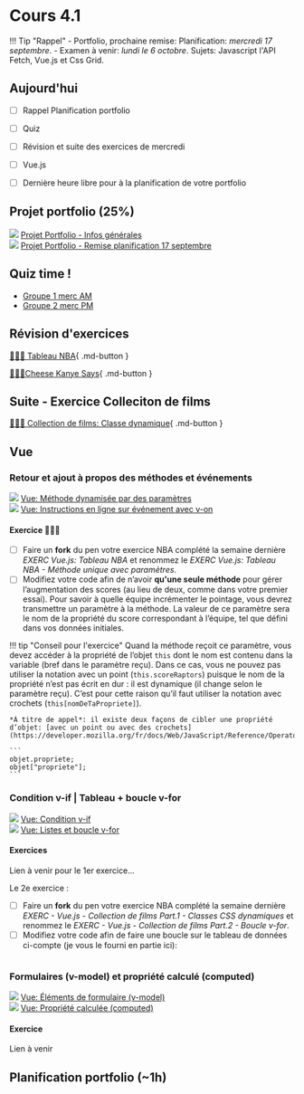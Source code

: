 # Cours 4.1
<!-- lun. 15 sept. -->

!!! Tip "Rappel"
    - Portfolio, prochaine remise: Planification: *mercredi 17 septembre*.
    - Examen à venir: *lundi le 6 octobre*. Sujets: Javascript l'API Fetch, Vue.js et Css Grid.

## Aujourd'hui

- [ ] Rappel Planification portfolio
- [ ] Quiz
- [ ] Révision et suite des exercices de mercredi
- [ ] Vue.js
- [ ] Dernière heure libre pour à la planification de votre portfolio


## Projet portfolio (25%)

<div class="class-content-link">
  <img src="./projets/assets/icon-portfolio.svg">
  <a href="./projets/portfolio.html">Projet Portfolio - Infos générales</a>
</div>

<div class="class-content-link">
  <img src="./projets/assets/icon-portfolio.svg">
  <a href="./projets/portfolio-remise1.html">Projet Portfolio - Remise planification 17 septembre</a>
</div>

## Quiz time !

- [Groupe 1 merc AM](https://app.wooclap.com/YOZIXE)
- [Groupe 2 merc PM](https://app.wooclap.com/EZTJGO)


## Révision d'exercices

[🧑🏽‍💻 Tableau NBA](https://tim-montmorency.com/timdoc/582-518MO/exercices/vue-tableau-nba/){ .md-button }

[🧑🏽‍💻Cheese Kanye Says](https://tim-montmorency.com/timdoc/582-518MO/exercices/vue-cheese-kanye-says/){ .md-button }

## Suite - Exercice Colleciton de films

[🧑🏽‍💻 Collection de films: Classe dynamique](https://tim-montmorency.com/timdoc/582-518MO/exercices/vue-collection-films-1/){ .md-button }

## Vue

### Retour et ajout à propos des méthodes et événements

<div class="class-content-link">
  <img src="./vue/assets/logo-vue.svg">
  <a href="./vue/methodes-evenements.html#methode-dynamisee-avec-des-parametres">Vue: Méthode dynamisée par des paramètres</a>
</div>

<div class="class-content-link">
  <img src="./vue/assets/logo-vue.svg">
  <a href="./vue/methodes-evenements.html#instruction-en-ligne-inline-avec-v-on">Vue: Instructions en ligne sur événement avec v-on</a>
</div>


#### Exercice 🧑🏽‍💻

- [ ] Faire un **fork** du pen votre exercice NBA complété la semaine dernière *EXERC Vue.js: Tableau NBA* et renommez le *EXERC Vue.js: Tableau NBA - Méthode unique avec paramètres*.
- [ ] Modifiez votre code afin de n’avoir **qu'une seule méthode** pour gérer l’augmentation des scores (au lieu de deux, comme dans votre premier essai).
    Pour savoir à quelle équipe incrémenter le pointage, vous devrez transmettre un paramètre à la méthode.
    La valeur de ce paramètre sera le nom de la propriété du score correspondant à l’équipe, tel que défini dans vos données initiales.

!!! tip "Conseil pour l'exercice"
    Quand la méthode reçoit ce paramètre, vous devez accéder à la propriété de l’objet `this` dont le nom est contenu dans la variable (bref dans le paramètre reçu).
    Dans ce cas, vous ne pouvez pas utiliser la notation avec un point (`this.scoreRaptors`) puisque le nom de la propriété n’est pas écrit en dur : il est dynamique (il change selon le paramètre reçu).
    C’est pour cette raison qu’il faut utiliser la notation avec crochets (`this[nomDeTaPropriete]`).

    *À titre de appel*: il existe deux façons de cibler une propriété d’objet: [avec un point ou avec des crochets](https://developer.mozilla.org/fr/docs/Web/JavaScript/Reference/Operators/Property_accessors): 

    ```
    objet.propriete;
    objet["propriete"];
    ```



### Condition v-if | Tableau + boucle v-for

<div class="class-content-link">
  <img src="./vue/assets/logo-vue.svg">
  <a href="./vue/condition.html">Vue: Condition v-if</a>
</div>

<div class="class-content-link">
  <img src="./vue/assets/logo-vue.svg">
  <a href="./vue/boucle.html">Vue: Listes et boucle v-for</a>
</div>



#### Exercices


Lien à venir pour le 1er exercice...
<!-- 
[🧑🏽‍💻 Côte ouest VS côte est](https://tim-montmorency.com/timdoc/582-518MO/exercices/vue-ouest-vs-est/){ .md-button } 
-->

Le 2e exercice : 

- [ ] Faire un **fork** du pen votre exercice NBA complété la semaine dernière *EXERC - Vue.js - Collection de films Part.1 - Classes CSS dynamiques* et renommez le *EXERC - Vue.js - Collection de films Part.2 - Boucle v-for*.
- [ ] Modifiez votre code afin de faire une boucle sur le tableau de données ci-compte (je vous le fourni en partie ici):

```

```


### Formulaires (v-model) et propriété calculé (computed)

<div class="class-content-link">
  <img src="./vue/assets/logo-vue.svg">
  <a href="./vue/elements-de-formulaire.html">Vue: Éléments de formulaire (v-model)</a>
</div>

<div class="class-content-link">
  <img src="./vue/assets/logo-vue.svg">
  <a href="./vue/propriete-calculee.html">Vue: Propriété calculée (computed)</a>
</div>

#### Exercice

Lien à venir
<!--[🤼 Luchador](https://tim-montmorency.com/timdoc/582-518MO/exercices/vue-luchador/){ .md-button } -->


## Planification portfolio (~1h)